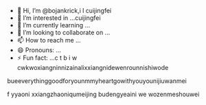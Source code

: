 - 👋 Hi, I’m @bojankrick,i l cuijingfei
- 👀 I’m interested in ...cuijingfei
- 🌱 I’m currently learning ...
- 💞️ I’m looking to collaborate on ...
- 📫 How to reach me ...
- 😄 Pronouns: ...
- ⚡ Fun fact: ...c t b
i w cwkwoxiangninnizainalixxiangnidewenrounnishiwode
<!---eeverything smaller than youggivemeyouall
bojankrick/bojankrick is a ✨ special ✨ repository because iwewenroudenits `README.md` (this file) appears on your GitHub profile.phuiyipianqianwweinizuoyiqie
You can click the Preview link to take a look at your changes.yyoushiyinianouzhoubei
--->bueeverythinggoodforyounmmyheartgowithyouyounijiuwanmei
f
yyaoni
xxiangzhaoniqumeijing
budengyeaini
we
wozenmeshouwei
